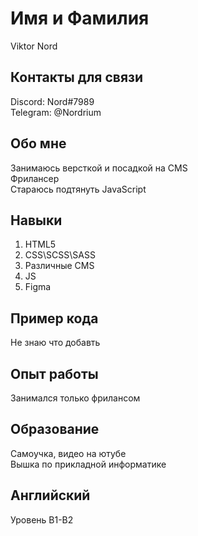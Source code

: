 # Имя и Фамилия
Viktor Nord
## Контакты для связи 
Discord: Nord#7989  
Telegram: @Nordrium
## Обо мне
Занимаюсь верcткой и посадкой на CMS  
Фрилансер  
Стараюсь подтянуть JavaScript
## Навыки
  1. HTML5
  2. CSS\SCSS\SASS
  3. Различные CMS
  4. JS
  5. Figma
<a/>

## Пример кода
Не знаю что добавть
## Опыт работы
Занимался только фрилансом
## Образование
Самоучка, видео на ютубе  
Вышка по прикладной информатике
## Английский
Уровень B1-B2


